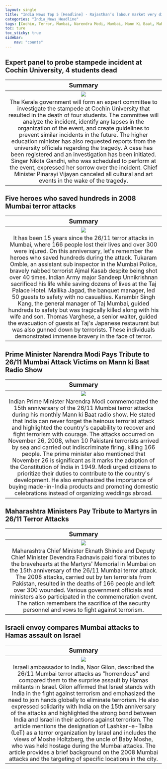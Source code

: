 ```yaml
---
layout: single
title: "India News Top 5 [Headline] - Rajasthan’s labour market very different, CM Sarma on Akbaruddin Owaisi threatening cop, Uttarakhand Rescue Operation Enters Final Stage"
categories: "India_News_Headline"
tags: [Cochin, Terror, Mumbai, Narendra Modi, Mumbai, Mann Ki Baat, Maharashtra, Israeli]
toc: ture
toc_sticky: true
sidebar:
    nav: "counts"
---
```


<style>
table th:first-of-type {
    width: 100%;
    font-size: 20px;
}
table td:nth-of-type(1) {
    width: 100%;
    font-size: 18px;
}
</style>

## Expert panel to probe stampede incident at Cochin University, 4 students dead

Summary | 
:---:|
![](/assets/images/2023-11-26-India_News_Headline_231126_1-1.webp) |
The Kerala government will form an expert committee to investigate the stampede at Cochin University that resulted in the death of four students. The committee will analyze the incident, identify any lapses in the organization of the event, and create guidelines to prevent similar incidents in the future. The higher education minister has also requested reports from the university officials regarding the tragedy. A case has been registered and an investigation has been initiated. Singer Nikita Gandhi, who was scheduled to perform at the event, expressed her sorrow over the incident. Chief Minister Pinarayi Vijayan canceled all cultural and art events in the wake of the tragedy. |

## Five heroes who saved hundreds in 2008 Mumbai terror attacks

Summary | 
:---:|
![](/assets/images/2023-11-26-India_News_Headline_231126_1-2.webp) |
It has been 15 years since the 26/11 terror attacks in Mumbai, where 166 people lost their lives and over 300 were injured. On this anniversary, let's remember the heroes who saved hundreds during the attack. Tukaram Omble, an assistant sub inspector in the Mumbai Police, bravely nabbed terrorist Ajmal Kasab despite being shot over 40 times. Indian Army major Sandeep Unnikrishnan sacrificed his life while saving dozens of lives at the Taj Palace Hotel. Mallika Jagad, the banquet manager, led 50 guests to safety with no casualties. Karambir Singh Kang, the general manager of Taj Mumbai, guided hundreds to safety but was tragically killed along with his wife and son. Thomas Varghese, a senior waiter, guided the evacuation of guests at Taj's Japanese restaurant but was also gunned down by terrorists. These individuals demonstrated immense bravery in the face of terror. |

## Prime Minister Narendra Modi Pays Tribute to 26/11 Mumbai Attack Victims on Mann ki Baat Radio Show

Summary | 
:---:|
![](/assets/images/2023-11-26-India_News_Headline_231126_1-3.webp) |
Indian Prime Minister Narendra Modi commemorated the 15th anniversary of the 26/11 Mumbai terror attacks during his monthly Mann ki Baat radio show. He stated that India can never forget the heinous terrorist attack and highlighted the country's capability to recover and fight terrorism with courage. The attacks occurred on November 26, 2008, when 10 Pakistani terrorists arrived by sea and carried out indiscriminate firing, killing 166 people. The prime minister also mentioned that November 26 is significant as it marks the adoption of the Constitution of India in 1949. Modi urged citizens to prioritize their duties to contribute to the country's development. He also emphasized the importance of buying made-in-India products and promoting domestic celebrations instead of organizing weddings abroad. |

## Maharashtra Ministers Pay Tribute to Martyrs in 26/11 Terror Attacks

Summary | 
:---:|
![](/assets/images/2023-11-26-India_News_Headline_231126_1-4.webp) |
Maharashtra Chief Minister Eknath Shinde and Deputy Chief Minister Devendra Fadnavis paid floral tributes to the bravehearts at the Martyrs' Memorial in Mumbai on the 15th anniversary of the 26/11 Mumbai terror attack. The 2008 attacks, carried out by ten terrorists from Pakistan, resulted in the deaths of 166 people and left over 300 wounded. Various government officials and ministers also participated in the commemoration event. The nation remembers the sacrifice of the security personnel and vows to fight against terrorism. |

## Israeli envoy compares Mumbai attacks to Hamas assault on Israel

Summary | 
:---:|
![](/assets/images/2023-11-26-India_News_Headline_231126_1-5.webp) |
Israeli ambassador to India, Naor Gilon, described the 26/11 Mumbai terror attacks as "horrendous" and compared them to the surprise assault by Hamas militants in Israel. Gilon affirmed that Israel stands with India in the fight against terrorism and emphasized the need to join hands globally to eliminate terrorism. He also expressed solidarity with India on the 15th anniversary of the attacks and highlighted the strong bond between India and Israel in their actions against terrorism. The article mentions the designation of Lashkar-e-Taiba (LeT) as a terror organization by Israel and includes the views of Moshe Holtzberg, the uncle of Baby Moshe, who was held hostage during the Mumbai attacks. The article provides a brief background on the 2008 Mumbai attacks and the targeting of specific locations in the city. |